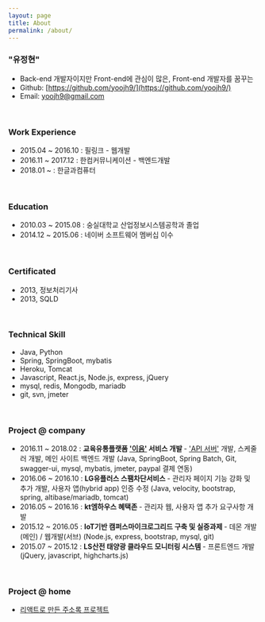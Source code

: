 ```yaml
---
layout: page
title: About
permalink: /about/
---
```


### "유정현"
- Back-end 개발자이지만 Front-end에 관심이 많은, Front-end 개발자를 꿈꾸는
- Github:  [https://github.com/yoojh9/](https://github.com/yoojh9/)  
- Email: yoojh9@gmail.com

<br/>

### Work Experience
- 2015.04 ~ 2016.10 : 필링크 - 웹개발
- 2016.11 ~ 2017.12 : 한컴커뮤니케이션 - 백엔드개발
- 2018.01 ~ : 한글과컴퓨터

<br/>

### Education
- 2010.03 ~ 2015.08 : 숭실대학교 산업정보시스템공학과 졸업
- 2014.12 ~ 2015.06 : 네이버 소프트웨어 멤버십 이수

<br/>

### Certificated
- 2013, 정보처리기사
- 2013, SQLD

<br/>

### Technical Skill
- Java, Python
- Spring, SpringBoot, mybatis
- Heroku, Tomcat
- Javascript, React.js, Node.js, express, jQuery
- mysql, redis, Mongodb, mariadb
- git, svn, jmeter

<br/>

### Project @ company
- 2016.11 ~ 2018.02 : <b> 교육유통플랫폼 ['이음'](https://small.iieom.com) 서비스 개발 </b> - ['API 서버'](https://sapi.iieom.com/wagger-ui.html) 개발, 스케줄러 개발, 메인 사이트 백엔드 개발 (Java, SpringBoot, Spring Batch, Git,  swagger-ui, mysql, mybatis, jmeter, paypal 결제 연동)
- 2016.06 ~ 2016.10 : <b> LG유플러스 스팸차단서비스 </b> -  관리자 페이지 기능 강화 및 추가 개발, 사용자 앱(hybrid app) 인증 수정 (Java, velocity, bootstrap, spring, altibase/mariadb, tomcat)
- 2016.05 ~ 2016.16 : <b> kt엠하우스 혜택존 </b> - 관리자 웹, 사용자 앱 추가 요구사항 개발
- 2015.12 ~ 2016.05 : <b> IoT기반 캠퍼스마이크로그리드 구축 및 실증과제 </b> - 데몬 개발(메인) / 웹개발(서브) (Node.js, express, bootstrap, mysql, git)
- 2015.07 ~ 2015.12 : <b> LS산전 태양광 클라우드 모니터링 시스템 </b> - 프론트엔드 개발 (jQuery, javascript, highcharts.js)

<br/>

### Project @ home
- [리액트로 만든 주소록 프로젝트](https://github.com/yoojh9/react-example/tree/master/react-contact-example)
